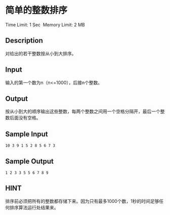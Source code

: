 # 简单的整数排序
Time Limit: 1 Sec  Memory Limit: 2 MB


## Description
对给出的若干整数按从小到大排序。

## Input
输入的第一个数为n（n<=1000），后接n个整数。

## Output
按从小到大的顺序输出这些整数，每两个整数之间用一个空格分隔开，最后一个整数后面没有空格。

## Sample Input
```
10 3 9 1 5 2 8 5 6 7 3
```
## Sample Output
```
1 2 3 3 5 5 6 7 8 9
```

## HINT
排序前必须把所有的整数都存储下来。因为只有最多1000个数，1秒的时间足够任何排序算法运行处结果来。